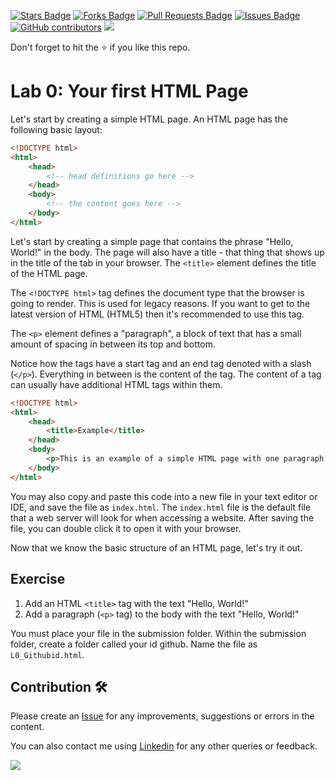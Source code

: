 <a href="https://github.com/drshahizan/learn-php/stargazers"><img src="https://img.shields.io/github/stars/drshahizan/learn-php" alt="Stars Badge"/></a>
<a href="https://github.com/drshahizan/learn-php/network/members"><img src="https://img.shields.io/github/forks/drshahizan/learn-php" alt="Forks Badge"/></a>
<a href="https://github.com/drshahizan/learn-php/pulls"><img src="https://img.shields.io/github/issues-pr/drshahizan/learn-php" alt="Pull Requests Badge"/></a>
<a href="https://github.com/drshahizan/learn-php/issues"><img src="https://img.shields.io/github/issues/drshahizan/learn-php" alt="Issues Badge"/></a>
<a href="https://github.com/drshahizan/learn-php/graphs/contributors"><img alt="GitHub contributors" src="https://img.shields.io/github/contributors/drshahizan/learn-php?color=2b9348"></a>
![](https://visitor-badge.glitch.me/badge?page_id=drshahizan/learn-php)

Don't forget to hit the :star: if you like this repo.

# Lab 0: Your first HTML Page

Let's start by creating a simple HTML page. An HTML page has the following basic layout:

```html
<!DOCTYPE html>
<html>
    <head>
        <!-- head definitions go here -->
    </head>
    <body>
        <!-- the content goes here -->
    </body>
</html>
```
Let's start by creating a simple page that contains the phrase "Hello, World!" in the body. The page will also have a title - that thing that shows up in the title of the tab in your browser. The `<title>` element defines the title of the HTML page.

The `<!DOCTYPE html>` tag defines the document type that the browser is going to render. This is used for legacy reasons. If you want to get to the latest version of HTML (HTML5) then it's recommended to use this tag.

The `<p>` element defines a "paragraph", a block of text that has a small amount of spacing in between its top and bottom.

Notice how the tags have a start tag and an end tag denoted with a slash (`</p>`). Everything in between is the content of the tag. The content of a tag can usually have additional HTML tags within them.

```html
<!DOCTYPE html>
<html>
    <head>
        <title>Example</title>
    </head>
    <body>
        <p>This is an example of a simple HTML page with one paragraph.</p>
    </body>
</html>
```

You may also copy and paste this code into a new file in your text editor or IDE, and save the file as `index.html`. The `index.html` file is the default file that a web server will look for when accessing a website. After saving the file, you can double click it to open it with your browser.

Now that we know the basic structure of an HTML page, let's try it out.

## Exercise
1. Add an HTML `<title>` tag with the text "Hello, World!"
2. Add a paragraph (`<p>` tag) to the body with the text "Hello, World!"

You must place your file in the submission folder. Within the submission folder, create a folder called your id github. Name the file as `L0_Githubid.html`.



## Contribution 🛠️
Please create an [Issue](https://github.com/drshahizan/learn-php/issues) for any improvements, suggestions or errors in the content.

You can also contact me using [Linkedin](https://www.linkedin.com/in/drshahizan/) for any other queries or feedback.

![](https://visitor-badge.glitch.me/badge?page_id=drshahizan)
